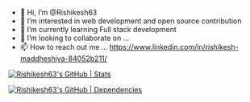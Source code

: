 - 👋 Hi, I’m @Rishikesh63
- 👀 I’m interested in web development and open source contribution 
- 🌱 I’m currently learning Full stack development 
- 💞️ I’m looking to collaborate on ...
- 📫 How to reach out me ... https://www.linkedin.com/in/rishikesh-maddheshiya-84052b211/

<!---
Rishikesh63/Rishikesh63 is a ✨ special ✨ repository because its `README.md` (this file) appears on your GitHub profile.
You can click the Preview link to take a look at your changes.
--->

[![Rishikesh63's GitHub | Stats](https://stats.quine.sh/Rishikesh63/github?theme=dark)](https://quine.sh?utm_source=widgets&utm_campaign=Rishikesh63)

[![Rishikesh63's GitHub | Dependencies](https://stats.quine.sh/Rishikesh63/dependencies?theme=dark)](https://quine.sh?utm_source=widgets&utm_campaign=Rishikesh63)

